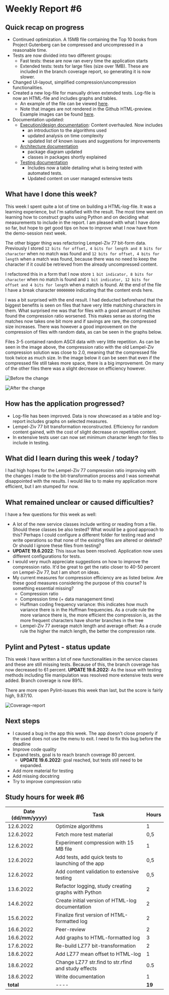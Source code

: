 # Weekly Report #6

## Quick recap on progress
- Continued optimization. A 15MB file containing the Top 10 books from Project Gutenberg can be compressed and uncompressed in a reasonable time. 
- Tests are now divided into two different groups:
  - Fast tests: these are now ran every time the application starts
  - Extended tests: tests for large files (size over 1MB). These are included in the branch coverage report, so generating it is now slower. 
- Changed UI-layout, simplified compression/uncompression functionalities.
- Created a new log-file for manually driven extended tests. Log-file is now an HTML-file and includes graphs and tables.
  - An example of the file can be viewed [here](https://htmlpreview.github.io/?https://github.com/heidi-holappa/tira-labra-2022/blob/master/test-data/compression-log.html). 
  - Note that images are not rendered in the Github HTML-preview. Example images can be found [here](https://github.com/heidi-holappa/tira-labra-2022/tree/master/test-data/images).
- Documentation updated:
  - [Execution/design documentation](execution-documentation.md): Content overhauled. Now includes
    - an introduction to the algorithms used
    - updated analysis on time complexity 
    - updated list of known issues and suggestions for improvements
  - [Architecture documentation](architecture.md)
    - package diagram updated
    - classes in packages shortly explained
  - [Testing documentation](testing-documentation.md)
    - Includes now a table detailing what is being tested with automated tests. 
    - Updated content on user managed extensive tests

## What have I done this week?
This week I spent quite a lot of time on building a HTML-log-file. It was a learning experience, but I'm satisfied with the result. The most time went on learning how to construct graphs using Python and on deciding what measurements to include in the report. I am pleased with what I have done so far, but hope to get good tips on how to improve what I now have from the demo-session next week.  

The other bigger thing was refactoring Lempel-Ziv 77 bit-form data. Previously I stored `12 bits for offset, 4 bits for length and 8 bits for character` when no match was found and `12 bits for offset, 4 bits for length` when a match was found, because there was no need to keep the character if it could be retrieved from the already uncompressed content.  

I refactored this in a form that I now store `1 bit indicator, 8 bits for character` when no match is found and `1 bit indicator, 12 bits for offset and 4 bits for length` when a match is found. At the end of the file I have a break character `00000000` indicating that the content ends here.  

I was a bit surprised with the end result. I had deducted beforehand that the biggest benefits is seen on files that have very little matching characters in them. What surprised me was that for files with a good amount of matches found the compression ratio worsened. This makes sense as storing the matches now takes one bit more and if savings are rare, the compressed size increases. There was however a good improvement on the compression of files with random data, as can be seen in the graphs below.  

Files 3-5 contained random ASCII data with very little repetition. As can be seen in the image above, the compression ratio with the old Lempel-Ziv compression solution was close to 2.0, meaning that the compressed file took twice as much size. In the image below it can be seen that even if the compressed file still takes more space, there is a big improvement. On many of the other files there was a slight decrease on efficiency however.  

![Before the change](images/compression-ratio-before-change.png)

![After the change](images/compression-ration-after-change.png)

## How has the application progressed?
- Log-file has been improved. Data is now showcased as a table and log-report includes graphs on selected measures. 
- Lempel-Ziv 77 bit transformation reconstructed. Efficiency for random content gained, with the cost of slight decrease on repetitive content. 
- In extensive tests user can now set minimum character length for files to include in testing. 

## What did I learn during this week / today?
I had high hopes for the Lempel-Ziv 77 compression ratio improving with the changes I made to the bit-transformation process and I was somewhat disappointed with the results. I would like to to make my application more efficient, but I am stumped for now. 

## What remained unclear or caused difficulties? 
I have a few questions for this week as well:
- A lot of the new service classes include writing or reading from a file. Should these classes be also tested? What would be a good approach to this? Perhaps I could configure a different folder for testing read and write operations so that none of the existing files are altered or deleted? Or should I ignore these files from testing?
- **UPDATE 19.6.2022**: This issue has been resolved. Application now uses different configurations for tests. 
- I would very much appreciate suggestions on how to improve the compression ratio. It'd be great to get the ratio closer to 40-50 percent on Lempel-Ziv 77, but I am short on ideas. 
- My current measures for compression efficiency are as listed below. Are these good measures considering the purpose of this course? Is something essential missing?
  - Compression ratio
  - Compression time (+ data management time)
  - Huffman coding frequency variance: this indicates how much variance there is in the Huffman frequencies. As a crude rule the more variance there is, the more efficient the compression is, as the more frequent characters have shorter branches in the tree
  - Lempel-Ziv 77 average match length and average offset: As a crude rule the higher the match length, the better the compression rate. 


## Pylint and Pytest - status update
This week I have written a lot of new functionalities in the service classes and these are still missing tests. Because of this, the branch coverage has now decreased to 61 percent. **UPDATE 19.6.2022:** As the issue with testing methods including file manipulation was resolved more extensive tests were added. Branch coverage is now 89%.

There are more open Pylint-issues this week than last, but the score is fairly high, 9.87/10. 

![Coverage-report](images/coverage-report-week-6.png)

## Next steps
- I caused a bug in the app this week. The app doesn't close properly if the used does not use the menu to exit. I need to fix this bug before the deadline
- Improve code quality
- Expand tests, goal is to reach branch coverage 80 percent. 
  - **UPDATE 19.6.2022:** goal reached, but tests still need to be expanded. 
- Add more material for testing
- Add missing docstring
- Try to improve compression ratio

## Study hours for week #6

| Date (dd/mm/yyyy) |Task | Hours |
| ---- | ---- | ---- |
| 12.6.2022 | Optimize algorithms | 1 |
| 12.6.2022 | Fetch more test material | 0,5 |
| 12.6.2022 | Experiment compression with 15 MB file | 1 |
| 12.6.2022 | Add tests, add quick tests to launching of the app | 0,5 |
| 12.6.2022 | Add content validation to extensive testing | 0,5 |
| 13.6.2022 | Refactor logging, study creating graphs with Python | 2 |
| 14.6.2022 | Create initial version of HTML-log documentation | 2 |
| 15.6.2022 | Finalize first version of HTML-formatted log | 2 |
| 16.6.2022 | Peer-review | 2 |
| 16.6.2022 | Add graphs to HTML-formatted log | 3 |
| 17.6.2022 | Re-build LZ77 bit-transformation | 2 |
| 18.6.2022 | Add LZ77 mean offset to HTML-log | 1 |
| 18.6.2022 | Change LZ77 str.find to str.rfind and study effects | 0.5 |
| 18.6.2022 | Write documentation | 1 |
| **total**| ---- | **19** |

